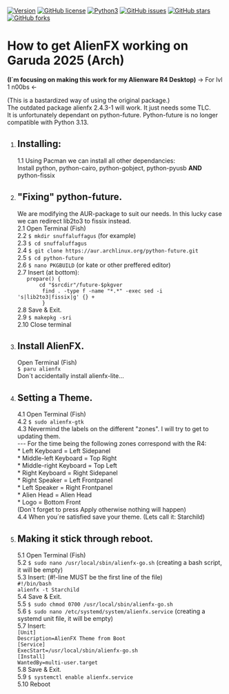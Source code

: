 [![Version](https://img.shields.io/badge/version-2.4.3-red.svg)]() [![GitHub license](https://img.shields.io/github/license/trackmastersteve/alienfx.svg)](https://github.com/trackmastersteve/alienfx/tree/2.1.x/LICENSE) [![Python3](https://img.shields.io/badge/python-3.13-green.svg)]() [![GitHub issues](https://img.shields.io/github/issues/trackmastersteve/alienfx.svg)](https://github.com/trackmastersteve/alienfx/issues) [![GitHub stars](https://img.shields.io/github/stars/trackmastersteve/alienfx.svg)](https://github.com/trackmastersteve/alienfx/stargazers)  [![GitHub forks](https://img.shields.io/github/forks/trackmastersteve/alienfx.svg)](https://github.com/trackmastersteve/alienfx/network)
# How to get AlienFX working on Garuda 2025 (Arch)
**(I´m focusing on making this work for my Alienware R4 Desktop)**
-> For lvl 1 n00bs <-

(This is a bastardized way of using the original package.)<br>
The outdated package alienfx 2.4.3-1 will work. It just needs some TLC.<br>
It is unfortunately dependant on python-future. Python-future is no longer compatible
with Python 3.13.

1.  ## Installing:
        
    1.1     Using Pacman we can install all other dependancies:<br>
            Install python, python-cairo, python-gobject, python-pyusb **AND** python-fissix<br>

 2.  ## "Fixing" python-future.
        We are modifying the AUR-package to suit our needs. In this lucky case we can
        redirect lib2to3 to fissix instead.<br>
    2.1     Open Terminal (Fish)<br>
    2.2     ``$ mkdir snuffaluffagus`` (for example)<br>
    2.3     ``$ cd snuffaluffagus``<br>
    2.4     ``$ git clone https://aur.archlinux.org/python-future.git``<br>
    2.5     ``$ cd python-future``<br>
    2.6     ``$ nano PKGBUILD`` (or kate or other preffered editor)<br>
    2.7     Insert (at bottom):<br>
            ``   prepare() {``<br>
            ``       cd "$srcdir"/future-$pkgver``<br>
            ``        find . -type f -name "*.*" -exec sed -i 's|lib2to3|fissix|g' {} +``<br>
            ``        }``<br>
    2.8     Save & Exit.<br>
    2.9     ``$ makepkg -sri``<br>
    2.10    Close terminal<br>

 3.  ## Install AlienFX.
        Open Terminal (Fish)<br>
        ``$ paru alienfx``<br>
        Don´t accidentally install alienfx-lite...<br>
    
 4.  ## Setting a Theme.
     4.1     Open Terminal (Fish)<br>
     4.2     ``$ sudo alienfx-gtk``<br>
     4.3     Nevermind the labels on the different "zones". I will try to get to updating them.<br>
                 --- For the time being the following zones correspond with the R4:<br>
                 * Left Keyboard = Left Sidepanel<br>
                 * Middle-left Keyboard = Top Right<br>
                 * Middle-right Keyboard = Top Left<br>
                 * Right Keyboard = Right Sidepanel<br>
                 * Right Speaker = Left Frontpanel<br>
                 * Left Speaker = Right Frontpanel<br>
                 * Alien Head = Alien Head<br>
                 * Logo = Bottom Front<br>
                 (Don´t forget to press Apply otherwise nothing will happen)<br>
     4.4     When you´re satisfied save your theme. (Lets call it: Starchild)<br>

 6.  ## Making it stick through reboot.
     5.1     Open Terminal (Fish)<br>
     5.2     ``$ sudo nano /usr/local/sbin/alienfx-go.sh`` (creating a bash script, it will be empty)<br>
     5.3     Insert:             (#!-line MUST be the first line of the file)<br>
                ``#!/bin/bash``<br>
                ``alienfx -t Starchild``<br>
     5.4     Save & Exit.<br>
     5.5     ``$ sudo chmod 0700 /usr/local/sbin/alienfx-go.sh``<br>
     5.6     ``$ sudo nano /etc/systemd/system/alienfx.service``  (creating a systemd unit file, it will be empty)<br>
     5.7     Insert:<br>
                ``[Unit]``<br>
                ``Description=AlienFX Theme from Boot``<br>
                ``[Service]``<br>
                ``ExecStart=/usr/local/sbin/alienfx-go.sh``<br>
                ``[Install]``<br>
                ``WantedBy=multi-user.target``<br>
     5.8     Save & Exit.<br>
    5.9     ``$ systemctl enable alienfx.service``<br>
    5.10    Reboot<br>
